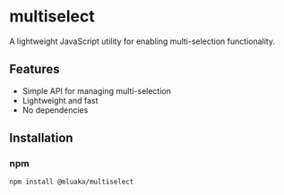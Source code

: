 # multiselect

A lightweight JavaScript utility for enabling multi-selection functionality.

## Features

- Simple API for managing multi-selection
- Lightweight and fast
- No dependencies

## Installation

### npm

```bash
npm install @mluaka/multiselect
```
